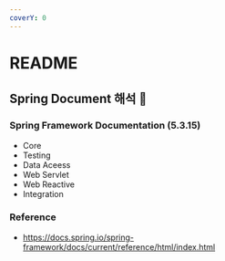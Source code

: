 ```yaml
---
coverY: 0
---
```


# README

## Spring Document 해석 🧐

### Spring Framework Documentation (5.3.15)

* Core
* Testing
* Data Aceess
* Web Servlet
* Web Reactive
* Integration

### Reference

* https://docs.spring.io/spring-framework/docs/current/reference/html/index.html
